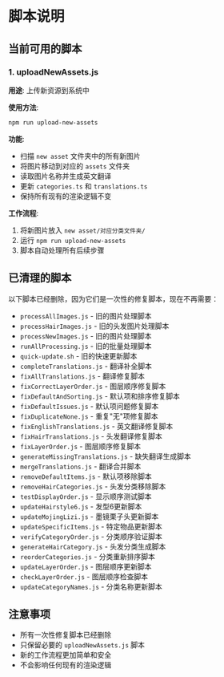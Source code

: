 # 脚本说明

## 当前可用的脚本

### 1. uploadNewAssets.js
**用途**: 上传新资源到系统中

**使用方法**:
```bash
npm run upload-new-assets
```

**功能**:
- 扫描 `new asset` 文件夹中的所有新图片
- 将图片移动到对应的 `assets` 文件夹
- 读取图片名称并生成英文翻译
- 更新 `categories.ts` 和 `translations.ts`
- 保持所有现有的渲染逻辑不变

**工作流程**:
1. 将新图片放入 `new asset/对应分类文件夹/`
2. 运行 `npm run upload-new-assets`
3. 脚本自动处理所有后续步骤

## 已清理的脚本

以下脚本已经删除，因为它们是一次性的修复脚本，现在不再需要：

- `processAllImages.js` - 旧的图片处理脚本
- `processHairImages.js` - 旧的头发图片处理脚本
- `processNewImages.js` - 旧的图片处理脚本
- `runAllProcessing.js` - 旧的批量处理脚本
- `quick-update.sh` - 旧的快速更新脚本
- `completeTranslations.js` - 翻译补全脚本
- `fixAllTranslations.js` - 翻译修复脚本
- `fixCorrectLayerOrder.js` - 图层顺序修复脚本
- `fixDefaultAndSorting.js` - 默认项和排序修复脚本
- `fixDefaultIssues.js` - 默认项问题修复脚本
- `fixDuplicateNone.js` - 重复"无"项修复脚本
- `fixEnglishTranslations.js` - 英文翻译修复脚本
- `fixHairTranslations.js` - 头发翻译修复脚本
- `fixLayerOrder.js` - 图层顺序修复脚本
- `generateMissingTranslations.js` - 缺失翻译生成脚本
- `mergeTranslations.js` - 翻译合并脚本
- `removeDefaultItems.js` - 默认项移除脚本
- `removeHairCategories.js` - 头发分类移除脚本
- `testDisplayOrder.js` - 显示顺序测试脚本
- `updateHairstyle6.js` - 发型6更新脚本
- `updateMojingLizi.js` - 墨镜栗子头更新脚本
- `updateSpecificItems.js` - 特定物品更新脚本
- `verifyCategoryOrder.js` - 分类顺序验证脚本
- `generateHairCategory.js` - 头发分类生成脚本
- `reorderCategories.js` - 分类重新排序脚本
- `updateLayerOrder.js` - 图层顺序更新脚本
- `checkLayerOrder.js` - 图层顺序检查脚本
- `updateCategoryNames.js` - 分类名称更新脚本

## 注意事项

- 所有一次性修复脚本已经删除
- 只保留必要的 `uploadNewAssets.js` 脚本
- 新的工作流程更加简单和安全
- 不会影响任何现有的渲染逻辑
